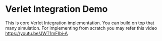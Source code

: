 # Verlet Integration Demo
This is core Verlet Integration implementation.
You can build on top that many simulation.
For implementing from scratch you may refer this video
https://youtu.be/JWT1mFIbi-A

